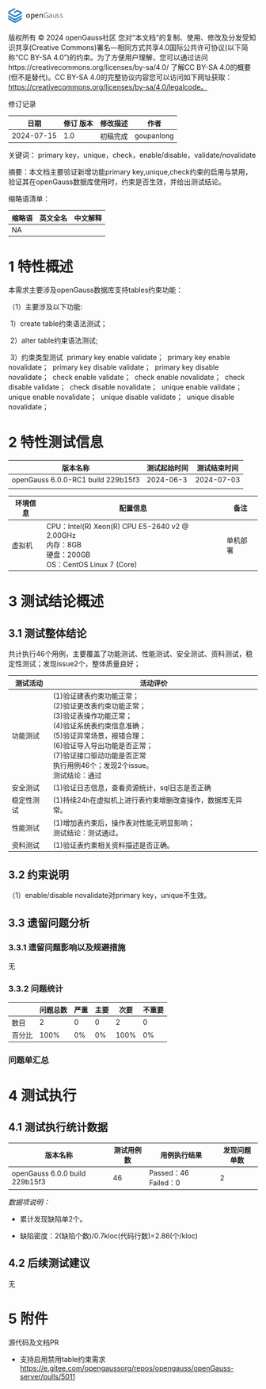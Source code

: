 ![avatar](../../../images/openGauss.png)

版权所有 © 2024  openGauss社区
您对“本文档”的复制、使用、修改及分发受知识共享(Creative Commons)署名—相同方式共享4.0国际公共许可协议(以下简称“CC BY-SA 4.0”)的约束。为了方便用户理解，您可以通过访问https://creativecommons.org/licenses/by-sa/4.0/ 了解CC BY-SA 4.0的概要 (但不是替代)。CC BY-SA 4.0的完整协议内容您可以访问如下网址获取：https://creativecommons.org/licenses/by-sa/4.0/legalcode。

修订记录

| 日期       | 修订   版本 | 修改描述 | 作者     |
| ---------- | ----------- | -------- | -------- |
| 2024-07-15 | 1.0         | 初稿完成 | goupanlong |


关键词： primary key，unique，check，enable/disable，validate/novalidate

 

摘要：本文档主要验证新增功能primary key,unique,check约束的启用与禁用，验证其在openGauss数据库使用时，约束是否生效，并给出测试结论。

 

缩略语清单：

| 缩略语 | 英文全名 | 中文解释 |
| ------ | -------- | -------- |
| NA     |          |          |

# 1     特性概述

本需求主要涉及openGauss数据库支持tables约束功能：

（1）主要涉及以下功能:

​	1）create table约束语法测试；

​	2）alter table约束语法测试;

​    3）约束类型测试
​	primary key enable validate；
​	primary key enable novalidate；
​	primary key disable validate；
​	primary key disable novalidate；
​	check enable validate；
​	check enable novalidate；
​	check disable validate；
​	check disable novalidate；
​	unique enable validate；
​	unique enable novalidate；
​	unique disable validate；
​	unique disable novalidate；	

# 2     特性测试信息

| 版本名称                           | 测试起始时间 | 测试结束时间 |
| ---------------------------------- | ------------ | ------------ |
| openGauss 6.0.0-RC1 build 229b15f3 | 2024-06-3    | 2024-07-03   |
|                                    |              |              |


| 环境信息 | 配置信息                                                     | 备注     |
| -------- | ------------------------------------------------------------ | -------- |
| 虚拟机   | CPU：Intel(R) Xeon(R) CPU E5-2640 v2 @ 2.00GHz<br />内存：8GB<br />硬盘：200GB<br />OS：CentOS Linux 7 (Core) | 单机部署 |

# 3     测试结论概述

## 3.1   测试整体结论

共计执行46个用例，主要覆盖了功能测试、性能测试、安全测试、资料测试，稳定性测试；发现issue2个，整体质量良好；

| 测试活动   | 活动评价                                                     |
| ---------- | ------------------------------------------------------------ |
| 功能测试   |(1)验证建表约束功能正常；<br />(2)验证更改表约束功能正常；<br />(3)验证表操作功能正常；<br />(4)验证系统表约束信息准确；<br />(5)验证异常场景，报错合理；<br />(6)验证导入导出功能是否正常；<br />(7)验证接口驱动功能是否正常<br />执行用例46个；发现2个issue。<br />测试结论：通过 |
| 安全测试 | (1)验证日志信息，查看资源统计，sql日志是否正确            |
| 稳定性测试 | (1)持续24h在虚拟机上进行表约束增删改查操作，数据库无异常。 |
| 性能测试   | (1)增加表约束后，操作表对性能无明显影响；<br />测试结论：测试通过。 |
| 资料测试   | (1)验证表约束相关资料描述是否正确。 |

## 3.2   约束说明

（1）enable/disable novalidate对primary key，unique不生效。

## 3.3   遗留问题分析

### 3.3.1 遗留问题影响以及规避措施

无

### 3.3.2 问题统计

|        | 问题总数 | 严重 | 主要 | 次要 | 不重要 |
| ------ | -------- | ---- | ---- | ---- | ------ |
| 数目   | 2      | 0    | 0   | 2   | 0      |
| 百分比 | 100% | 0%   | 0%  | 100% | 0%    |

### 问题单汇总


# 4     测试执行

## 4.1   测试执行统计数据

| 版本名称                       | 测试用例数 | 用例执行结果          | 发现问题单数 |
| ------------------------------ | ---------- | --------------------- | ------------ |
| openGauss 6.0.0 build 229b15f3 | 46      | Passed：46  Failed：0 | 2                   |

*数据项说明：*

- 累计发现缺陷单2个。

- 缺陷密度：2(缺陷个数)/0.7kloc(代码行数)=2.86(个/kloc)

  


## 4.2   后续测试建议

无

# 5     附件



源代码及文档PR
- 支持启用禁用table约束需求
  https://e.gitee.com/opengaussorg/repos/opengauss/openGauss-server/pulls/5011

  



 

 
